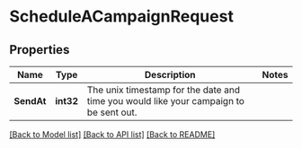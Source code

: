 # ScheduleACampaignRequest

## Properties

Name | Type | Description | Notes
------------ | ------------- | ------------- | -------------
**SendAt** | **int32** | The unix timestamp for the date and time you would like your campaign to be sent out. |

[[Back to Model list]](../README.md#documentation-for-models) [[Back to API list]](../README.md#documentation-for-api-endpoints) [[Back to README]](../README.md)


